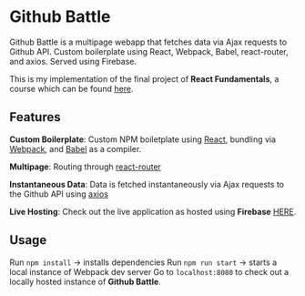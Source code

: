 # Github Battle

Github Battle is a multipage webapp that fetches data via Ajax requests to Github API. Custom boilerplate using React, Webpack, Babel, react-router, and axios. Served using Firebase.

This is my implementation of the final project of **React Fundamentals**, a course which can be found [here](https://tylermcginnis.com/courses/react-fundamentals/).

## Features

**Custom Boilerplate**: Custom NPM boiletplate using [React](https://github.com/facebook/react), bundling via [Webpack](https://github.com/webpack/webpack), and [Babel](https://github.com/babel/babel) as a compiler.

**Multipage**: Routing through [react-router](https://github.com/ReactTraining/react-router)

**Instantaneous Data**: Data is fetched instantaneously via Ajax requests to the Github API using [axios](https://github.com/axios/axios)

**Live Hosting**: Check out the live application as hosted using **Firebase** [HERE](https://github-wizard.firebaseapp.com/).

## Usage

Run `npm install` -> installs dependencies
Run `npm run start` -> starts a local instance of Webpack dev server
Go to `localhost:8080` to check out a locally hosted instance of **Github Battle**.
